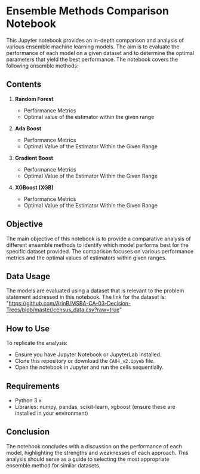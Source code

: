 # Ensemble Methods Comparison Notebook

This Jupyter notebook provides an in-depth comparison and analysis of various ensemble machine learning models. The aim is to evaluate the performance of each model on a given dataset and to determine the optimal parameters that yield the best performance. The notebook covers the following ensemble methods:

## Contents

1. **Random Forest**
   - Performance Metrics
   - Optimal value of the estimator within the given range

2. **Ada Boost**
   - Performance Metrics
   - Optimal Value of the Estimator Within the Given Range

3. **Gradient Boost**
   - Performance Metrics
   - Optimal Value of the Estimator Within the Given Range

4. **XGBoost (XGB)**
   - Performance Metrics
   - Optimal Value of the Estimator Within the Given Range

## Objective

The main objective of this notebook is to provide a comparative analysis of different ensemble methods to identify which model performs best for the specific dataset provided. The comparison focuses on various performance metrics and the optimal values of estimators within given ranges.

## Data Usage

The models are evaluated using a dataset that is relevant to the problem statement addressed in this notebook. The link for the dataset is: "https://github.com/ArinB/MSBA-CA-03-Decision-Trees/blob/master/census_data.csv?raw=true"


## How to Use

To replicate the analysis:
- Ensure you have Jupyter Notebook or JupyterLab installed.
- Clone this repository or download the `CA04_v2.ipynb` file.
- Open the notebook in Jupyter and run the cells sequentially.

## Requirements

- Python 3.x
- Libraries: numpy, pandas, scikit-learn, xgboost (ensure these are installed in your environment)

## Conclusion

The notebook concludes with a discussion on the performance of each model, highlighting the strengths and weaknesses of each approach. This analysis should serve as a guide to selecting the most appropriate ensemble method for similar datasets.
